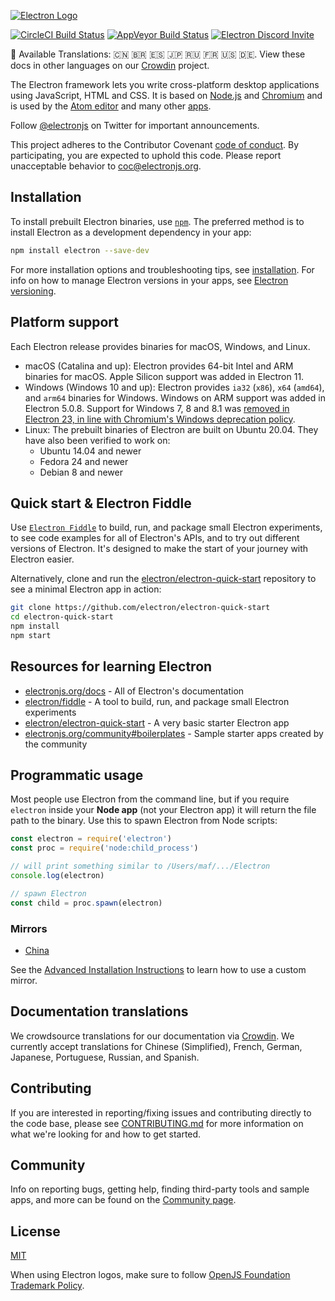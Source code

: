 [![Electron Logo](https://electronjs.org/images/electron-logo.svg)](https://electronjs.org)

[![CircleCI Build Status](https://circleci.com/gh/electron/electron/tree/main.svg?style=shield)](https://circleci.com/gh/electron/electron/tree/main)
[![AppVeyor Build Status](https://ci.appveyor.com/api/projects/status/4lggi9dpjc1qob7k/branch/main?svg=true)](https://ci.appveyor.com/project/electron-bot/electron-ljo26/branch/main)
[![Electron Discord Invite](https://img.shields.io/discord/745037351163527189?color=%237289DA&label=chat&logo=discord&logoColor=white)](https://discord.gg/electronjs)

:memo: Available Translations: 🇨🇳 🇧🇷 🇪🇸 🇯🇵 🇷🇺 🇫🇷 🇺🇸 🇩🇪.
View these docs in other languages on our [Crowdin](https://crowdin.com/project/electron) project.

The Electron framework lets you write cross-platform desktop applications
using JavaScript, HTML and CSS. It is based on [Node.js](https://nodejs.org/) and
[Chromium](https://www.chromium.org) and is used by the [Atom
editor](https://github.com/atom/atom) and many other [apps](https://electronjs.org/apps).

Follow [@electronjs](https://twitter.com/electronjs) on Twitter for important
announcements.

This project adheres to the Contributor Covenant
[code of conduct](https://github.com/electron/electron/tree/main/CODE_OF_CONDUCT.md).
By participating, you are expected to uphold this code. Please report unacceptable
behavior to [coc@electronjs.org](mailto:coc@electronjs.org).

## Installation

To install prebuilt Electron binaries, use [`npm`](https://docs.npmjs.com/).
The preferred method is to install Electron as a development dependency in your
app:

```sh
npm install electron --save-dev
```

For more installation options and troubleshooting tips, see
[installation](docs/tutorial/installation.md). For info on how to manage Electron versions in your apps, see
[Electron versioning](docs/tutorial/electron-versioning.md).

## Platform support

Each Electron release provides binaries for macOS, Windows, and Linux.

* macOS (Catalina and up): Electron provides 64-bit Intel and ARM binaries for macOS. Apple Silicon support was added in Electron 11.
* Windows (Windows 10 and up): Electron provides `ia32` (`x86`), `x64` (`amd64`), and `arm64` binaries for Windows. Windows on ARM support was added in Electron 5.0.8. Support for Windows 7, 8 and 8.1 was [removed in Electron 23, in line with Chromium's Windows deprecation policy](https://www.electronjs.org/blog/windows-7-to-8-1-deprecation-notice).
* Linux: The prebuilt binaries of Electron are built on Ubuntu 20.04. They have also been verified to work on:
  * Ubuntu 14.04 and newer
  * Fedora 24 and newer
  * Debian 8 and newer

## Quick start & Electron Fiddle

Use [`Electron Fiddle`](https://github.com/electron/fiddle)
to build, run, and package small Electron experiments, to see code examples for all of Electron's APIs, and
to try out different versions of Electron. It's designed to make the start of your journey with
Electron easier.

Alternatively, clone and run the
[electron/electron-quick-start](https://github.com/electron/electron-quick-start)
repository to see a minimal Electron app in action:

```sh
git clone https://github.com/electron/electron-quick-start
cd electron-quick-start
npm install
npm start
```

## Resources for learning Electron

* [electronjs.org/docs](https://electronjs.org/docs) - All of Electron's documentation
* [electron/fiddle](https://github.com/electron/fiddle) - A tool to build, run, and package small Electron experiments
* [electron/electron-quick-start](https://github.com/electron/electron-quick-start) - A very basic starter Electron app
* [electronjs.org/community#boilerplates](https://electronjs.org/community#boilerplates) - Sample starter apps created by the community

## Programmatic usage

Most people use Electron from the command line, but if you require `electron` inside
your **Node app** (not your Electron app) it will return the file path to the
binary. Use this to spawn Electron from Node scripts:

```javascript
const electron = require('electron')
const proc = require('node:child_process')

// will print something similar to /Users/maf/.../Electron
console.log(electron)

// spawn Electron
const child = proc.spawn(electron)
```

### Mirrors

* [China](https://npmmirror.com/mirrors/electron/)

See the [Advanced Installation Instructions](https://www.electronjs.org/docs/latest/tutorial/installation#mirror) to learn how to use a custom mirror.

## Documentation translations

We crowdsource translations for our documentation via [Crowdin](https://crowdin.com/project/electron).
We currently accept translations for Chinese (Simplified), French, German, Japanese, Portuguese,
Russian, and Spanish.

## Contributing

If you are interested in reporting/fixing issues and contributing directly to the code base, please see [CONTRIBUTING.md](CONTRIBUTING.md) for more information on what we're looking for and how to get started.

## Community

Info on reporting bugs, getting help, finding third-party tools and sample apps,
and more can be found on the [Community page](https://www.electronjs.org/community).

## License

[MIT](https://github.com/electron/electron/blob/main/LICENSE)

When using Electron logos, make sure to follow [OpenJS Foundation Trademark Policy](https://openjsf.org/wp-content/uploads/sites/84/2021/01/OpenJS-Foundation-Trademark-Policy-2021-01-12.docx.pdf).

